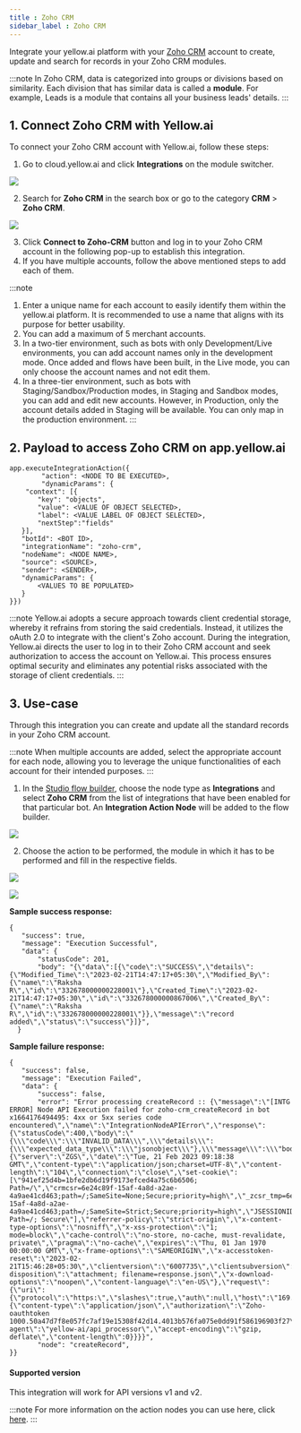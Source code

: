 ```yaml
---
title : Zoho CRM
sidebar_label : Zoho CRM
---
```



Integrate your yellow.ai platform with your [Zoho CRM](https://www.zoho.com/en-in/crm/) account to create, update and search for records in your Zoho CRM modules.

:::note
In Zoho CRM, data is categorized into groups or divisions based on similarity. Each division that has similar data is called a **module**. For example, Leads is a module that contains all your business leads' details.
:::

## 1. Connect Zoho CRM with Yellow.ai

To connect your Zoho CRM account with Yellow.ai, follow these steps:

1. Go to cloud.yellow.ai and click **Integrations** on the module switcher.

![](https://i.imgur.com/1EjCvqy.png)

2. Search for **Zoho CRM** in the search box or go to the category **CRM** > **Zoho CRM**.

![](https://i.imgur.com/07zbS8L.png)

3. Click **Connect to Zoho-CRM** button and log in to your Zoho CRM account in the following pop-up to establish this integration. 
4. If you have multiple accounts, follow the above mentioned steps to add each of them.

:::note
1. Enter a unique name for each account to easily identify them within the yellow.ai platform. It is recommended to use a name that aligns with its purpose for better usability. 
2. You can add a maximum of 5 merchant accounts.
3. In a two-tier environment, such as bots with only Development/Live environments, you can add account names only in the development mode. Once added and flows have been built, in the Live mode, you can only choose the account names and not edit them.
4. In a three-tier environment, such as bots with Staging/Sandbox/Production modes, in Staging and Sandbox modes, you can add and edit new accounts. However, in Production, only the account details added in Staging will be available. You can only map in the production environment.
:::



## 2. Payload to access Zoho CRM on app.yellow.ai 

```
app.executeIntegrationAction({
        "action": <NODE TO BE EXECUTED>,
        "dynamicParams": {
    "context": [{
       "key": "objects",
       "value": <VALUE OF OBJECT SELECTED>,
       "label": <VALUE LABEL OF OBJECT SELECTED>,
       "nextStep":"fields"
   }],
   "botId": <BOT ID>,
   "integrationName": "zoho-crm",
   "nodeName": <NODE NAME>,
   "source": <SOURCE>,
   "sender": <SENDER>,
   "dynamicParams": {
       <VALUES TO BE POPULATED>
   }
}})

```
:::note
Yellow.ai adopts a secure approach towards client credential storage, whereby it refrains from storing the said credentials. Instead, it utilizes the oAuth 2.0 to integrate with the client's Zoho account. During the integration, Yellow.ai directs the user to log in to their Zoho CRM account and seek authorization to access the account on Yellow.ai. This process ensures optimal security and eliminates any potential risks associated with the storage of client credentials.
:::

## 3. Use-case

Through this integration you can create and update all the standard records in your Zoho CRM account.

:::note
When multiple accounts are added, select the appropriate account for each node, allowing you to leverage the unique functionalities of each account for their intended purposes.
:::

1. In the [Studio flow builder](https://docs.yellow.ai/docs/platform_concepts/studio/build/Flows/journeys), choose the node type as **Integrations** and select **Zoho CRM** from the list of integrations that have been enabled for that particular bot. An **Integration Action Node** will be added to the flow builder.

![](https://i.imgur.com/IYe9Wxp.png)


2. Choose the action to be performed, the module in which it has to be performed and fill in the respective fields.

![](https://i.imgur.com/RGVFM3e.png)

![](https://i.imgur.com/trU9nS8.png)


**Sample success response:**

```
{
   "success": true,
   "message": "Execution Successful",
   "data": {
       "statusCode": 201,
       "body": "{\"data\":[{\"code\":\"SUCCESS\",\"details\":{\"Modified_Time\":\"2023-02-21T14:47:17+05:30\",\"Modified_By\":{\"name\":\"Raksha R\",\"id\":\"332678000000228001\"},\"Created_Time\":\"2023-02-21T14:47:17+05:30\",\"id\":\"332678000000867006\",\"Created_By\":{\"name\":\"Raksha R\",\"id\":\"332678000000228001\"}},\"message\":\"record added\",\"status\":\"success\"}]}",
  }

```

**Sample failure response:**

```
{
   "success": false,
   "message": "Execution Failed",
   "data": {
       "success": false,
       "error": "Error processing createRecord :: {\"message\":\"[INTG ERROR] Node API Execution failed for zoho-crm_createRecord in bot x1664176494495: 4xx or 5xx series code encountered\",\"name\":\"IntegrationNodeAPIError\",\"response\":{\"statusCode\":400,\"body\":\"{\\\"code\\\":\\\"INVALID_DATA\\\",\\\"details\\\":{\\\"expected_data_type\\\":\\\"jsonobject\\\"},\\\"message\\\":\\\"body\\\",\\\"status\\\":\\\"error\\\"}\\n\",\"headers\":{\"server\":\"ZGS\",\"date\":\"Tue, 21 Feb 2023 09:18:38 GMT\",\"content-type\":\"application/json;charset=UTF-8\",\"content-length\":\"104\",\"connection\":\"close\",\"set-cookie\":[\"941ef25d4b=1bfe2db6d19f9173efced4a75c6b6506; Path=/\",\"crmcsr=6e24c89f-15af-4a8d-a2ae-4a9ae41cd463;path=/;SameSite=None;Secure;priority=high\",\"_zcsr_tmp=6e24c89f-15af-4a8d-a2ae-4a9ae41cd463;path=/;SameSite=Strict;Secure;priority=high\",\"JSESSIONID=FAC2412202E8AC272350783D5A196B56; Path=/; Secure\"],\"referrer-policy\":\"strict-origin\",\"x-content-type-options\":\"nosniff\",\"x-xss-protection\":\"1; mode=block\",\"cache-control\":\"no-store, no-cache, must-revalidate, private\",\"pragma\":\"no-cache\",\"expires\":\"Thu, 01 Jan 1970 00:00:00 GMT\",\"x-frame-options\":\"SAMEORIGIN\",\"x-accesstoken-reset\":\"2023-02-21T15:46:28+05:30\",\"clientversion\":\"6007735\",\"clientsubversion\":\"73cb86c33821cf861d01dedd6b33d075\",\"content-disposition\":\"attachment; filename=response.json\",\"x-download-options\":\"noopen\",\"content-language\":\"en-US\"},\"request\":{\"uri\":{\"protocol\":\"https:\",\"slashes\":true,\"auth\":null,\"host\":\"169.148.148.66\",\"port\":443,\"hostname\":\"169.148.148.66\",\"hash\":null,\"search\":null,\"query\":null,\"pathname\":\"/crm/v2/Leads\",\"path\":\"/crm/v2/Leads\",\"href\":\"https://169.148.148.66/crm/v2/Leads\"},\"method\":\"POST\",\"headers\":{\"content-type\":\"application/json\",\"authorization\":\"Zoho-oauthtoken 1000.50a47d7f8e057fc7af19e15308f42d14.4013b576fa075e0dd91f586196903f27\",\"host\":\"www.zohoapis.in\",\"user-agent\":\"yellow-ai/api_processor\",\"accept-encoding\":\"gzip, deflate\",\"content-length\":0}}}}",
       "node": "createRecord",
}}

```

#### Supported version

This integration will work for API versions v1 and v2. 

:::note
For more information on the action nodes you can use here, click [here](https://www.zoho.com/crm/developer/docs/api/v2/insert-records.html).
:::



